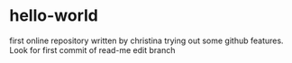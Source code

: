 # hello-world
first online repository
written by christina trying out some github features. Look for first commit of read-me edit branch
